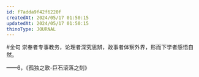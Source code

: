 ```yaml
---
id: f7adda9f42f6220f
createdAt: 2024/05/17 01:50:15
updatedAt: 2024/05/17 01:50:15
thinoType: JOURNAL
---
```

#金句 崇奉者专事教务，论理者深究思辨，政事者体察外界，形而下学者感悟自然。

——6，《孤独之歌-巨石滚落之刻》